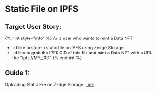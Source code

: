 # Static File on IPFS

## Target User Story:

{% hint style="info" %}
As a user who wants to mint a Data NFT:

* I'd like to store a static file on IPFS using Zedge Storage
* I'd like to grab the IPFS CID of this file and mint a Data NFT with a URL like "ipfs://MY\_CID"
{% endhint %}

## Guide 1:

Uploading Static File on Zedge Storage: [Link](https://app.tango.us/app/workflow/Uploading-Static-Files-on-zEdgeStorage-7ce0e88360344df7b458c6ab8cc159d3)

